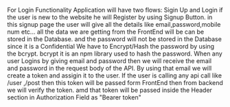 For Login Functionality Application will have two flows: Sigin Up and Login
if the user is new to the website he will Register by using Signup Button.
in this signup page the user will give all the details like email,password,mobile num etc...
all the data we are getting from the FrontEnd will be can be stored in the Database.
and the password will not be stored in the Database since it is a Confidential We have to Encrypt/Hash the password by using the bcrypt.
bcrypt it is an npm library used to hash the password.
When any user Logins by giving email and password
then we will receive the email and password in the request body of the API.
By using that email we will create a token and assigin it to the user.
If the user is calling any api call like /user ,/post then this token will be passed form FrontEnd then from backend
we will verify the token.
amd that token will be passed inside the Header section in Authorization Field as "Bearer token"
